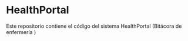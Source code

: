 # HealthPortal
Este repositorio contiene el código del sistema HealthPortal (Bitácora de enfermería )

